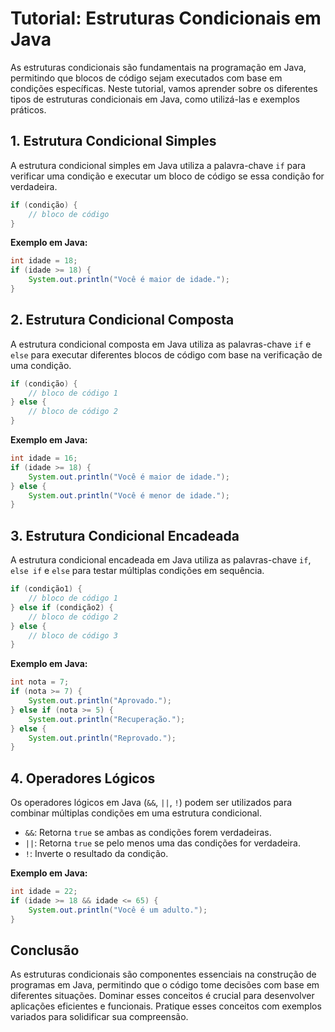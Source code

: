 # Tutorial: Estruturas Condicionais em Java

As estruturas condicionais são fundamentais na programação em Java, permitindo que blocos de código sejam executados com base em condições específicas. Neste tutorial, vamos aprender sobre os diferentes tipos de estruturas condicionais em Java, como utilizá-las e exemplos práticos.

## 1. Estrutura Condicional Simples

A estrutura condicional simples em Java utiliza a palavra-chave `if` para verificar uma condição e executar um bloco de código se essa condição for verdadeira.

```java
if (condição) {
    // bloco de código
}
```

**Exemplo em Java:**

```java
int idade = 18;
if (idade >= 18) {
    System.out.println("Você é maior de idade.");
}
```

## 2. Estrutura Condicional Composta

A estrutura condicional composta em Java utiliza as palavras-chave `if` e `else` para executar diferentes blocos de código com base na verificação de uma condição.

```java
if (condição) {
    // bloco de código 1
} else {
    // bloco de código 2
}
```

**Exemplo em Java:**

```java
int idade = 16;
if (idade >= 18) {
    System.out.println("Você é maior de idade.");
} else {
    System.out.println("Você é menor de idade.");
}
```

## 3. Estrutura Condicional Encadeada

A estrutura condicional encadeada em Java utiliza as palavras-chave `if`, `else if` e `else` para testar múltiplas condições em sequência.

```java
if (condição1) {
    // bloco de código 1
} else if (condição2) {
    // bloco de código 2
} else {
    // bloco de código 3
}
```

**Exemplo em Java:**

```java
int nota = 7;
if (nota >= 7) {
    System.out.println("Aprovado.");
} else if (nota >= 5) {
    System.out.println("Recuperação.");
} else {
    System.out.println("Reprovado.");
}
```

## 4. Operadores Lógicos

Os operadores lógicos em Java (`&&`, `||`, `!`) podem ser utilizados para combinar múltiplas condições em uma estrutura condicional.

- `&&`: Retorna `true` se ambas as condições forem verdadeiras.
- `||`: Retorna `true` se pelo menos uma das condições for verdadeira.
- `!`: Inverte o resultado da condição.

**Exemplo em Java:**

```java
int idade = 22;
if (idade >= 18 && idade <= 65) {
    System.out.println("Você é um adulto.");
}
```

## Conclusão

As estruturas condicionais são componentes essenciais na construção de programas em Java, permitindo que o código tome decisões com base em diferentes situações. Dominar esses conceitos é crucial para desenvolver aplicações eficientes e funcionais. Pratique esses conceitos com exemplos variados para solidificar sua compreensão.